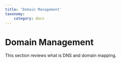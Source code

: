 ```yaml
---
title: 'Domain Management'
taxonomy:
    category: docs
---
```


# Domain Management
This section reviews what is DNS and domain mapping.
